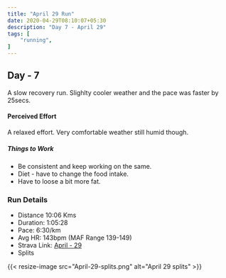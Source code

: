 ```yaml
---
title: "April 29 Run"
date: 2020-04-29T08:10:07+05:30
description: "Day 7 - April 29"
tags: [
    "running",
]
---
```


## Day - 7

A slow recovery run. Slighlty cooler weather and the pace was faster by 25secs. 

#### Perceived Effort

A relaxed effort. Very comfortable weather still humid though. 

##### Things to Work

* Be consistent and keep working on the same.
* Diet - have to change the food intake.
* Have to loose a bit more fat.

### Run Details
* Distance 10:06 Kms
* Duration: 1:05:28
* Pace: 6:30/km
* Avg HR: 143bpm (MAF Range 139-149)
* Strava Link: [April - 29](https://www.strava.com/activities/3368761458)
* Splits

{{< resize-image src="April-29-splits.png" alt="April 29 splits" >}}

